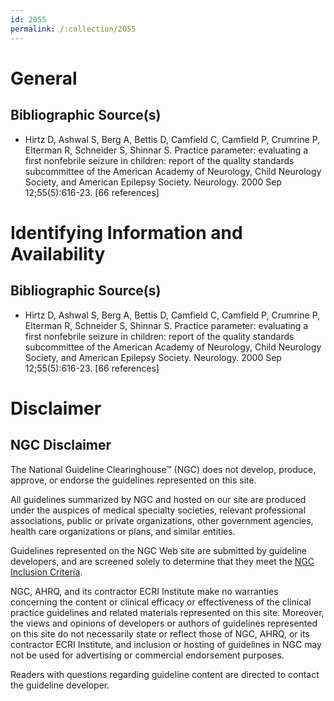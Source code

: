 ```yaml
---
id: 2055
permalink: /:collection/2055
---
```


# General

## Bibliographic Source(s)

- Hirtz D, Ashwal S, Berg A, Bettis D, Camfield C, Camfield P, Crumrine P, Elterman R, Schneider S, Shinnar S. Practice parameter: evaluating a first nonfebrile seizure in children: report of the quality standards subcommittee of the American Academy of Neurology, Child Neurology Society, and American Epilepsy Society. Neurology. 2000 Sep 12;55(5):616-23. [66 references]

# Identifying Information and Availability

## Bibliographic Source(s)

- Hirtz D, Ashwal S, Berg A, Bettis D, Camfield C, Camfield P, Crumrine P, Elterman R, Schneider S, Shinnar S. Practice parameter: evaluating a first nonfebrile seizure in children: report of the quality standards subcommittee of the American Academy of Neurology, Child Neurology Society, and American Epilepsy Society. Neurology. 2000 Sep 12;55(5):616-23. [66 references]

# Disclaimer

## NGC Disclaimer

The National Guideline Clearinghouse™ (NGC) does not develop, produce, approve, or endorse the guidelines represented on this site.

All guidelines summarized by NGC and hosted on our site are produced under the auspices of medical specialty societies, relevant professional associations, public or private organizations, other government agencies, health care organizations or plans, and similar entities.

Guidelines represented on the NGC Web site are submitted by guideline developers, and are screened solely to determine that they meet the [NGC Inclusion Criteria](/help-and-about/summaries/inclusion-criteria).

NGC, AHRQ, and its contractor ECRI Institute make no warranties concerning the content or clinical efficacy or effectiveness of the clinical practice guidelines and related materials represented on this site. Moreover, the views and opinions of developers or authors of guidelines represented on this site do not necessarily state or reflect those of NGC, AHRQ, or its contractor ECRI Institute, and inclusion or hosting of guidelines in NGC may not be used for advertising or commercial endorsement purposes.

Readers with questions regarding guideline content are directed to contact the guideline developer.

